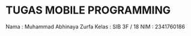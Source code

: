 # TUGAS MOBILE PROGRAMMING

Nama    : Muhammad Abhinaya Zurfa
Kelas   : SIB 3F / 18
NIM     : 2341760186 